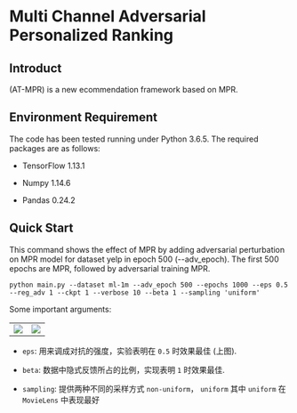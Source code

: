 # Multi Channel Adversarial Personalized Ranking


## Introduct
(AT-MPR) is a new ecommendation framework based on MPR.

## Environment Requirement

The code has been tested running under Python 3.6.5. The required packages are as follows:

- TensorFlow 1.13.1

- Numpy 1.14.6

- Pandas 0.24.2

## Quick Start

This command shows the effect of MPR by adding adversarial perturbation on MPR model for dataset yelp in epoch 500 (--adv_epoch). The first 500 epochs are MPR, followed by adversarial training MPR.

```shell
python main.py --dataset ml-1m --adv_epoch 500 --epochs 1000 --eps 0.5 --reg_adv 1 --ckpt 1 --verbose 10 --beta 1 --sampling 'uniform' 
```



Some important arguments:

<table><tr>
<td><img src=https://raw.githubusercontent.com/laugh12321/multi_channel_adversarial_personalized_ranking/master/imgs/%5Beps%5D%20HR.png border=0></td>
<td><img src=https://raw.githubusercontent.com/laugh12321/multi_channel_adversarial_personalized_ranking/master/imgs/%5Beps%5D%20NDCG.png border=0></td>
</tr></table>


- `eps`: 用来调成对抗的强度，实验表明在 `0.5` 时效果最佳 (上图).

- `beta`: 数据中隐式反馈所占的比例，实现表明 `1` 时效果最佳.

- `sampling`: 提供两种不同的采样方式 `non-uniform`， `uniform` 其中 `uniform` 在 `MovieLens` 中表现最好 
